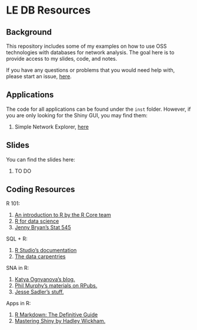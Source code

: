 LE DB Resources
================

## Background

This repository includes some of my examples on how to use OSS
technologies with databases for network analysis. The goal here is to
provide access to my slides, code, and notes.

If you have any questions or problems that you would need help with,
please start an issue, [here](https://github.com/cjcallag/le-db/issues).

## Applications

The code for all applications can be found under the `inst` folder.
However, if you are only looking for the Shiny GUI, you may find them:

1.  Simple Network Explorer,
    [here](https://callaghancorelab.shinyapps.io/simple_app/)

## Slides

You can find the slides here:

1.  TO DO

## Coding Resources

R 101:

1.  [An introduction to R by the R Core
    team](https://cran.r-project.org/doc/manuals/r-release/R-intro.pdf)
2.  [R for data
    science](https://www.google.com/search?q=r+for+data+science&oq=R+for+Da&aqs=chrome.0.35i39j46j69i57j0l2j69i60j69i61j69i60.1599j0j9&sourceid=chrome&ie=UTF-8)
3.  [Jenny Bryan’s Stat 545](https://stat545.com/)

SQL + R:

1.  [R Studio’s
    documentation](https://db.rstudio.com/getting-started/database-queries/)
2.  [The data
    carpentries](https://datacarpentry.org/R-ecology-lesson/05-r-and-databases.html)

SNA in R:

1.  [Katya Ognyanova’s blog.](https://kateto.net/network-visualization)
2.  [Phil Murphy’s materials on RPubs.](https://rpubs.com/pjmurphy)
3.  [Jesse Sadler’s
    stuff.](https://www.jessesadler.com/post/network-analysis-with-r/)

Apps in R:

1.  [R Markdown: The Definitive
    Guide](https://bookdown.org/yihui/rmarkdown/)
2.  [Mastering Shiny by Hadley Wickham.](https://mastering-shiny.org/)
